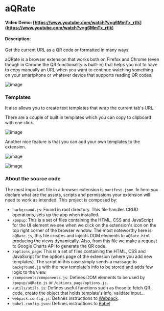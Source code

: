 # aQRate
#### Video Demo:  [https://www.youtube.com/watch?v=g6MmTx_rtIk](https://www.youtube.com/watch?v=g6MmTx_rtIk)
#### Description:
Get the current URL as a QR code or formatted in many ways. 

aQRate is a browser extension that works both on Firefox and Chrome (even though in Chrome the QR functionality is built-in) that helps you not to have to copy manually an URL when you want to continue watching something on your smartphone or whatever device that supports reading QR codes.

![image](https://user-images.githubusercontent.com/22090032/136093057-130ae730-3c36-42d8-af7b-07ea59f8a598.png)

### Templates 
It also allows you to create text templates that wrap the current tab's URL.

There are a couple of built in templates which you can copy to clipboard with one click.

![image](https://user-images.githubusercontent.com/22090032/137994033-22517041-6438-4fe0-bb43-8801636813cd.png)

Another nice feature is that you can add your own templates to the extension.

![image](https://user-images.githubusercontent.com/22090032/136094257-e6a94403-0489-4db8-a02e-25e00aa9302b.png)

![image](https://user-images.githubusercontent.com/22090032/136094648-759aa453-81d3-4554-abc0-6d53583ca385.png)

### About the source code
  The most important file in a browser extension is `manifest.json`. In here you declare what are the assets, scripts and permissions your extension will need to work as intended. This project is composed by:
  - `background.js`: Found in root directory. This file handles CRUD operations, sets up the app when installed.
  - `/popup`: This is a set of files containing the HTML, CSS and JavaScript for the UI element we see when we click on the extension's icon on the top right corner of the browser window. The most noteworthy here is `aQRate.js`, this file creates and injects DOM elements to `aQRate.html` producing the views dynamically. Also, from this file we make a request to Google Charts API to generate the QR code.
  - `/options_page`: This is a set of files containing the HTML, CSS and JavaScript for the options page of the extension (where you add new templates). The script in this case simply sends a massage to `background.js` with the new template's info to be stored and adds few logic to the view.
  - `/components/components.js`: Defines DOM elements to be used by `/popup/aQRate.js` or `/options_page/options.js`.
  - `/utils/utils.js`: Defines useful functions such as those to fetch QR code, create the object that holds template's info, validate input...
  - `webpack.config.js`: Defines instructions to [Webpack](https://webpack.js.org/).
  - `babel.config.json`: Defines instructions to [Babel](https://babeljs.io/)
